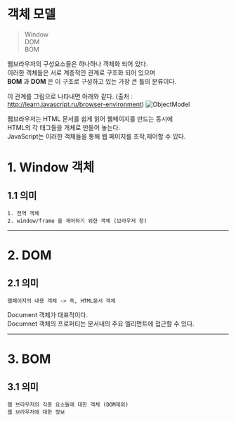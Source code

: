 객체 모델
=======================
> Window  
> DOM  
> BOM  

웹브라우저의 구성요소들은 하나하나 객체화 되어 있다.  
이러한 객체들은 서로 계층적인 관계로 구조화 되어 있으며  
**BOM** 과 **DOM** 은 이 구조로 구성하고 있는 가장 큰 틀의 분류이다.  

이 관계를 그림으로 나타내면 아래와 같다. (출처 : http://learn.javascript.ru/browser-environment)
![ObjectModel](kwj1270.iwinv/public_html/images/JavaScript-Objectmodel.png)

웹브라우저는 HTML 문서를 쉽게 읽어 웹페이지를 만드는 동시에  
HTML의 각 태그들을 개체로 만들어 놓는다.  
JavaScript는 이러한 객체들을 통해 웹 페이지를 조작,제어할 수 있다.

# 1. Window 객체
## 1.1 의미
```
1. 전역 객체
2. window/frame 을 제어하기 위한 객체 (브라우저 창)
```

***
# 2. DOM
## 2.1 의미
```
웹페이지의 내용 객체 -> 즉, HTML문서 객체
```
Document 객체가 대표적이다.  
Documnet 객체의 프로퍼티는 문서내의 주요 엘리먼트에 접근할 수 있다.

***
# 3. BOM
## 3.1 의미
```
웹 브라우저의 각종 요소들에 대한 객체 (DOM제외)
웹 브라우저에 대한 정보
```
